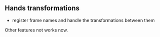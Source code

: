 ## Hands transformations
- register frame names and handle the transformations between them

Other features not works now.